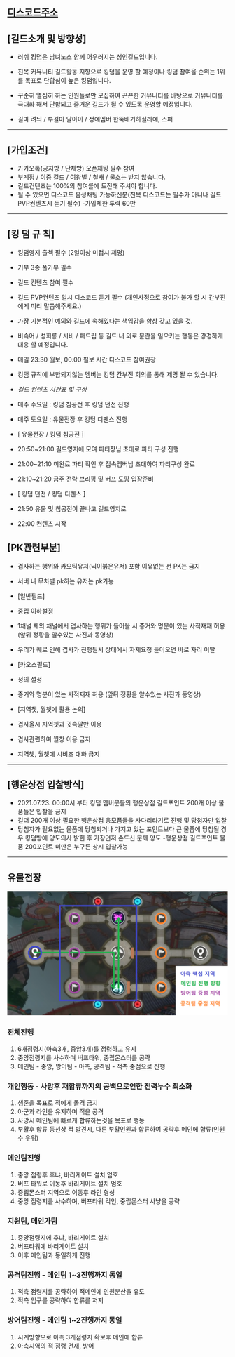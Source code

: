 ## [디스코드주소](https://discord.com/invite/yufuZH9NKE)


## [길드소개 및 방향성]

- 러쉬 킹덤은 남녀노소 함께 어우러지는 성인길드입니다.
- 친목 커뮤니티 길드활동 지향으로 킹덤을 운영 할 예정이나 킹덤 참여율 순위는 1위를 목표로 단합심이 높은 킹덤입니다.
- 꾸준히 열심히 하는 인원들로만 모집하여 끈끈한 커뮤니티를 바탕으로 커뮤니티를 극대화 해서 단합되고 즐거운 길드가 될 수 있도록 운영할 예정입니다.

- 길마 려늬 / 부길마 달아이 / 정예멤버  한뚝배기하실래예, 스퍼

* * *

## [가입조건]

- 카카오톡(공지방 / 단체방) 오픈채팅 필수 참여
- 부계정 / 이중 길드 / 여왕벌 / 철새 / 물소는 받지 않습니다.
- 길드컨텐츠는 100%의 참여률에 도전해 주셔야 합니다.
- 될 수 있으면 디스코드 음성채팅 가능하신분(친목 디스코드는 필수가 아니나 길드 PVP컨텐츠시 듣기 필수)
-가입제한 투력 60만

* * *

## [킹 덤 규 칙]

- 킹덤영지 출첵 필수 (2일이상 미접시 제명)
- 기부 3종 풀기부 필수
- 길드 컨텐츠 참여 필수
- 길드 PVP컨텐츠 일시 디스코드 듣기 필수 (개인사정으로 참여가 불가 할 시 간부진에게 미리 말씀해주세요.)
- 가장 기본적인 예의와 길드에 속해있다는 책임감을 항상 갖고 있을 것.
- 비속어 / 성희롱 / 시비 / 패드립 등 길드 내 외로 분란을 일으키는 행동은 강경하게 대응 할 예정입니다.
- 매일 23:30 월보, 00:00 필보 시간 디스코드 참여권장
- 킹덤 규칙에 부합되지않는 멤버는 킹덤 간부진 회의를 통해 제명 될 수 있습니다.

- *길드 컨텐츠 시간표 및 구성*

- 매주 수요일 : 킹덤 침공전 후 킹덤 던전 진행
- 매주 토요일 : 유물전장 후 킹덤 디펜스 진행
- [ 유물전장 / 킹덤 침공전 ]
- 20:50~21:00 길드영지에 모여 파티장님 초대로 파티 구성 진행
- 21:00~21:10 미완료 파티 확인 후 접속멤버님 초대하여 파티구성 완료
- 21:10~21:20 금주 전략 브리핑 및 버프 도핑 입장준비

- [ 킹덤 던전 / 킹덤 디펜스 ] 
- 21:50 유물 및 침공전이 끝나고 길드영지로
- 22:00  컨텐츠 시작

## [PK관련부분]
- 겹사하는 행위와 카오틱유저(닉이붉은유저) 포함 이유없는 선 PK는 금지
- 서버 내 무차별 pk하는 유저는 pk가능

- [일반필드]
- 중립 이하설정
- 1채널 제외 채널에서 겹사하는 행위가 들어올 시 증거와 명분이 있는 사적재재 허용 (앞뒤 정황을 알수있는 사진과 동영상)
- 우리가 퀘로 인해 겹사가 진행될시 상대에서 자제요청 들어오면 바로 자리 이탈

- [카오스필드]
- 정의 설정
- 증거와 명분이 있는 사적재재 허용 (앞뒤 정황을 알수있는 사진과 동영상)

- [지역쳇, 월쳇에 활용 논의]
- 겹사올시 지역쳇과 귓속말만 이용 
- 겹사관련하여 월창 이용 금지
- 지역쳇, 월쳇에 시비조 대화 금지

* * *

## [행운상점 입찰방식]
- 2021.07.23. 00:00시 부터 킹덤 멤버분들의  행운상점 길드포인트 200개 이상 물품들은 입찰을 금지
- 길더 200개 이상 필요한 행운상점 응모품들을 사다리타기로 진행 및 당첨자만 입찰
- 당첨자가 필요없는 물품에 당첨되거나 가지고 있는 포인트보다 큰 물품에 당첨될 경우 킹덤방에 양도의사 밝힌 후 가장먼저 손드신 분께 양도
-행운상점 길드포인트 물품 200포인트 미만은 누구든 상시 입찰가능

* * *

## 유물전장
![유물전장](./map.png)

### 전체진행
1. 6개점령지(아측3개, 중앙3개)를 점령하고 유지
2. 중앙점령지를 사수하며 버프타워, 중립몬스터를 공략
3. 메인팀 - 중앙, 방어팀 - 아측, 공격팀 - 적측 중점으로 진행

### 개인행동 - 사망후 재합류까지의 공백으로인한 전력누수 최소화
1. 생존을 목표로 적에게 돌격 금지
2. 아군과 라인을 유지하며 적을 공격
3. 사망시 메인팀에 빠르게 합류하는것을 목표로 행동
4. 부활후 합류 동선상 적 발견시, 다른 부활인원과 합류하여 공략후 메인에 합류(인원수 우위)

### 메인팀진행
1. 중앙 점령후 후냐, 바리게이트 설치 엄호
2. 버프 타워로 이동후 바리게이트 설치 엄호
3. 중립몬스터 지역으로 이동후 라인 형성
4. 중앙 점령지를 사수하며, 버프타워 각인, 중립몬스터 사냥을 공략

### 지원팀, 메인가팀
1. 중앙점령지에 후냐, 바리게이트 설치
2. 버프타워에 바리게이트 설치
3. 이후 메인팀과 동일하게 진행

### 공격팀진행 - 메인팀 1~3진행까지 동일
1. 적측 점령지를 공략하여 적메인에 인원분산을 유도
2. 적측 입구를 공략하여 합류를 저지

### 방어팀진행 - 메인팀 1~2진행까지 동일
1. 시계방향으로 아측 3개점령지 확보후 메인에 합류
2. 아측지역의 적 점령 견재, 방어
